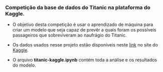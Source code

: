 ### Competição da base de dados do Titanic na plataforma do Kaggle.

- O objetivo desta competição é usar o aprendizado de máquina para criar um modelo que seja capaz de prevêr a quais foram os possíveis passageiros que sobreviveram ao naufrágio do Titanic.

- Os dados usados nesse projeto estão disponíveis neste [link](https://www.kaggle.com/c/titanic) no site do [Kaggle](https://www.kaggle.com/).

- O arquivo <b>titanic-kaggle.ipynb</b> contém toda a análise e os resultados do modelo.
